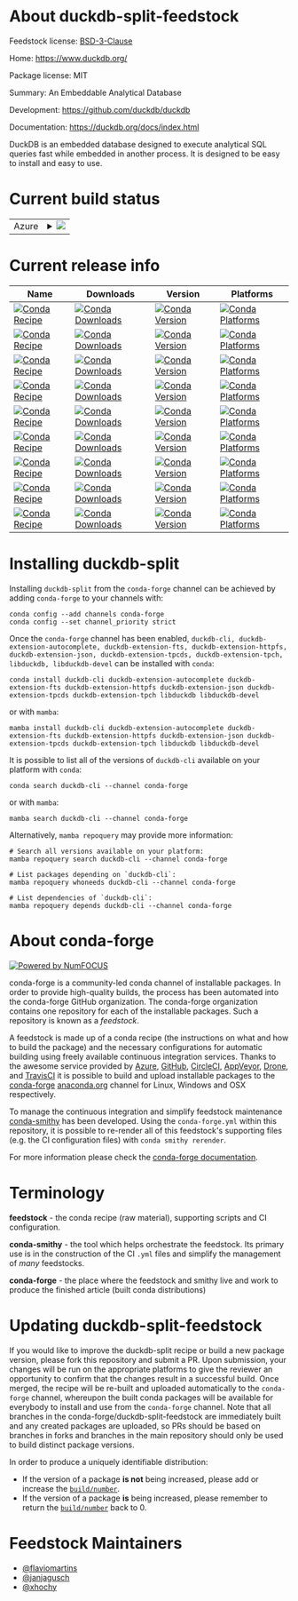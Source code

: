 About duckdb-split-feedstock
============================

Feedstock license: [BSD-3-Clause](https://github.com/conda-forge/duckdb-split-feedstock/blob/main/LICENSE.txt)

Home: https://www.duckdb.org/

Package license: MIT

Summary: An Embeddable Analytical Database

Development: https://github.com/duckdb/duckdb

Documentation: https://duckdb.org/docs/index.html

DuckDB is an embedded database designed to execute analytical SQL queries
fast while embedded in another process. It is designed to be easy to
install and easy to use.


Current build status
====================


<table>
    
  <tr>
    <td>Azure</td>
    <td>
      <details>
        <summary>
          <a href="https://dev.azure.com/conda-forge/feedstock-builds/_build/latest?definitionId=21046&branchName=main">
            <img src="https://dev.azure.com/conda-forge/feedstock-builds/_apis/build/status/duckdb-split-feedstock?branchName=main">
          </a>
        </summary>
        <table>
          <thead><tr><th>Variant</th><th>Status</th></tr></thead>
          <tbody><tr>
              <td>linux_64</td>
              <td>
                <a href="https://dev.azure.com/conda-forge/feedstock-builds/_build/latest?definitionId=21046&branchName=main">
                  <img src="https://dev.azure.com/conda-forge/feedstock-builds/_apis/build/status/duckdb-split-feedstock?branchName=main&jobName=linux&configuration=linux%20linux_64_" alt="variant">
                </a>
              </td>
            </tr><tr>
              <td>linux_aarch64</td>
              <td>
                <a href="https://dev.azure.com/conda-forge/feedstock-builds/_build/latest?definitionId=21046&branchName=main">
                  <img src="https://dev.azure.com/conda-forge/feedstock-builds/_apis/build/status/duckdb-split-feedstock?branchName=main&jobName=linux&configuration=linux%20linux_aarch64_" alt="variant">
                </a>
              </td>
            </tr><tr>
              <td>linux_ppc64le</td>
              <td>
                <a href="https://dev.azure.com/conda-forge/feedstock-builds/_build/latest?definitionId=21046&branchName=main">
                  <img src="https://dev.azure.com/conda-forge/feedstock-builds/_apis/build/status/duckdb-split-feedstock?branchName=main&jobName=linux&configuration=linux%20linux_ppc64le_" alt="variant">
                </a>
              </td>
            </tr><tr>
              <td>osx_64</td>
              <td>
                <a href="https://dev.azure.com/conda-forge/feedstock-builds/_build/latest?definitionId=21046&branchName=main">
                  <img src="https://dev.azure.com/conda-forge/feedstock-builds/_apis/build/status/duckdb-split-feedstock?branchName=main&jobName=osx&configuration=osx%20osx_64_" alt="variant">
                </a>
              </td>
            </tr><tr>
              <td>osx_arm64</td>
              <td>
                <a href="https://dev.azure.com/conda-forge/feedstock-builds/_build/latest?definitionId=21046&branchName=main">
                  <img src="https://dev.azure.com/conda-forge/feedstock-builds/_apis/build/status/duckdb-split-feedstock?branchName=main&jobName=osx&configuration=osx%20osx_arm64_" alt="variant">
                </a>
              </td>
            </tr>
          </tbody>
        </table>
      </details>
    </td>
  </tr>
</table>

Current release info
====================

| Name | Downloads | Version | Platforms |
| --- | --- | --- | --- |
| [![Conda Recipe](https://img.shields.io/badge/recipe-duckdb--cli-green.svg)](https://anaconda.org/conda-forge/duckdb-cli) | [![Conda Downloads](https://img.shields.io/conda/dn/conda-forge/duckdb-cli.svg)](https://anaconda.org/conda-forge/duckdb-cli) | [![Conda Version](https://img.shields.io/conda/vn/conda-forge/duckdb-cli.svg)](https://anaconda.org/conda-forge/duckdb-cli) | [![Conda Platforms](https://img.shields.io/conda/pn/conda-forge/duckdb-cli.svg)](https://anaconda.org/conda-forge/duckdb-cli) |
| [![Conda Recipe](https://img.shields.io/badge/recipe-duckdb--extension--autocomplete-green.svg)](https://anaconda.org/conda-forge/duckdb-extension-autocomplete) | [![Conda Downloads](https://img.shields.io/conda/dn/conda-forge/duckdb-extension-autocomplete.svg)](https://anaconda.org/conda-forge/duckdb-extension-autocomplete) | [![Conda Version](https://img.shields.io/conda/vn/conda-forge/duckdb-extension-autocomplete.svg)](https://anaconda.org/conda-forge/duckdb-extension-autocomplete) | [![Conda Platforms](https://img.shields.io/conda/pn/conda-forge/duckdb-extension-autocomplete.svg)](https://anaconda.org/conda-forge/duckdb-extension-autocomplete) |
| [![Conda Recipe](https://img.shields.io/badge/recipe-duckdb--extension--fts-green.svg)](https://anaconda.org/conda-forge/duckdb-extension-fts) | [![Conda Downloads](https://img.shields.io/conda/dn/conda-forge/duckdb-extension-fts.svg)](https://anaconda.org/conda-forge/duckdb-extension-fts) | [![Conda Version](https://img.shields.io/conda/vn/conda-forge/duckdb-extension-fts.svg)](https://anaconda.org/conda-forge/duckdb-extension-fts) | [![Conda Platforms](https://img.shields.io/conda/pn/conda-forge/duckdb-extension-fts.svg)](https://anaconda.org/conda-forge/duckdb-extension-fts) |
| [![Conda Recipe](https://img.shields.io/badge/recipe-duckdb--extension--httpfs-green.svg)](https://anaconda.org/conda-forge/duckdb-extension-httpfs) | [![Conda Downloads](https://img.shields.io/conda/dn/conda-forge/duckdb-extension-httpfs.svg)](https://anaconda.org/conda-forge/duckdb-extension-httpfs) | [![Conda Version](https://img.shields.io/conda/vn/conda-forge/duckdb-extension-httpfs.svg)](https://anaconda.org/conda-forge/duckdb-extension-httpfs) | [![Conda Platforms](https://img.shields.io/conda/pn/conda-forge/duckdb-extension-httpfs.svg)](https://anaconda.org/conda-forge/duckdb-extension-httpfs) |
| [![Conda Recipe](https://img.shields.io/badge/recipe-duckdb--extension--json-green.svg)](https://anaconda.org/conda-forge/duckdb-extension-json) | [![Conda Downloads](https://img.shields.io/conda/dn/conda-forge/duckdb-extension-json.svg)](https://anaconda.org/conda-forge/duckdb-extension-json) | [![Conda Version](https://img.shields.io/conda/vn/conda-forge/duckdb-extension-json.svg)](https://anaconda.org/conda-forge/duckdb-extension-json) | [![Conda Platforms](https://img.shields.io/conda/pn/conda-forge/duckdb-extension-json.svg)](https://anaconda.org/conda-forge/duckdb-extension-json) |
| [![Conda Recipe](https://img.shields.io/badge/recipe-duckdb--extension--tpcds-green.svg)](https://anaconda.org/conda-forge/duckdb-extension-tpcds) | [![Conda Downloads](https://img.shields.io/conda/dn/conda-forge/duckdb-extension-tpcds.svg)](https://anaconda.org/conda-forge/duckdb-extension-tpcds) | [![Conda Version](https://img.shields.io/conda/vn/conda-forge/duckdb-extension-tpcds.svg)](https://anaconda.org/conda-forge/duckdb-extension-tpcds) | [![Conda Platforms](https://img.shields.io/conda/pn/conda-forge/duckdb-extension-tpcds.svg)](https://anaconda.org/conda-forge/duckdb-extension-tpcds) |
| [![Conda Recipe](https://img.shields.io/badge/recipe-duckdb--extension--tpch-green.svg)](https://anaconda.org/conda-forge/duckdb-extension-tpch) | [![Conda Downloads](https://img.shields.io/conda/dn/conda-forge/duckdb-extension-tpch.svg)](https://anaconda.org/conda-forge/duckdb-extension-tpch) | [![Conda Version](https://img.shields.io/conda/vn/conda-forge/duckdb-extension-tpch.svg)](https://anaconda.org/conda-forge/duckdb-extension-tpch) | [![Conda Platforms](https://img.shields.io/conda/pn/conda-forge/duckdb-extension-tpch.svg)](https://anaconda.org/conda-forge/duckdb-extension-tpch) |
| [![Conda Recipe](https://img.shields.io/badge/recipe-libduckdb-green.svg)](https://anaconda.org/conda-forge/libduckdb) | [![Conda Downloads](https://img.shields.io/conda/dn/conda-forge/libduckdb.svg)](https://anaconda.org/conda-forge/libduckdb) | [![Conda Version](https://img.shields.io/conda/vn/conda-forge/libduckdb.svg)](https://anaconda.org/conda-forge/libduckdb) | [![Conda Platforms](https://img.shields.io/conda/pn/conda-forge/libduckdb.svg)](https://anaconda.org/conda-forge/libduckdb) |
| [![Conda Recipe](https://img.shields.io/badge/recipe-libduckdb--devel-green.svg)](https://anaconda.org/conda-forge/libduckdb-devel) | [![Conda Downloads](https://img.shields.io/conda/dn/conda-forge/libduckdb-devel.svg)](https://anaconda.org/conda-forge/libduckdb-devel) | [![Conda Version](https://img.shields.io/conda/vn/conda-forge/libduckdb-devel.svg)](https://anaconda.org/conda-forge/libduckdb-devel) | [![Conda Platforms](https://img.shields.io/conda/pn/conda-forge/libduckdb-devel.svg)](https://anaconda.org/conda-forge/libduckdb-devel) |

Installing duckdb-split
=======================

Installing `duckdb-split` from the `conda-forge` channel can be achieved by adding `conda-forge` to your channels with:

```
conda config --add channels conda-forge
conda config --set channel_priority strict
```

Once the `conda-forge` channel has been enabled, `duckdb-cli, duckdb-extension-autocomplete, duckdb-extension-fts, duckdb-extension-httpfs, duckdb-extension-json, duckdb-extension-tpcds, duckdb-extension-tpch, libduckdb, libduckdb-devel` can be installed with `conda`:

```
conda install duckdb-cli duckdb-extension-autocomplete duckdb-extension-fts duckdb-extension-httpfs duckdb-extension-json duckdb-extension-tpcds duckdb-extension-tpch libduckdb libduckdb-devel
```

or with `mamba`:

```
mamba install duckdb-cli duckdb-extension-autocomplete duckdb-extension-fts duckdb-extension-httpfs duckdb-extension-json duckdb-extension-tpcds duckdb-extension-tpch libduckdb libduckdb-devel
```

It is possible to list all of the versions of `duckdb-cli` available on your platform with `conda`:

```
conda search duckdb-cli --channel conda-forge
```

or with `mamba`:

```
mamba search duckdb-cli --channel conda-forge
```

Alternatively, `mamba repoquery` may provide more information:

```
# Search all versions available on your platform:
mamba repoquery search duckdb-cli --channel conda-forge

# List packages depending on `duckdb-cli`:
mamba repoquery whoneeds duckdb-cli --channel conda-forge

# List dependencies of `duckdb-cli`:
mamba repoquery depends duckdb-cli --channel conda-forge
```


About conda-forge
=================

[![Powered by
NumFOCUS](https://img.shields.io/badge/powered%20by-NumFOCUS-orange.svg?style=flat&colorA=E1523D&colorB=007D8A)](https://numfocus.org)

conda-forge is a community-led conda channel of installable packages.
In order to provide high-quality builds, the process has been automated into the
conda-forge GitHub organization. The conda-forge organization contains one repository
for each of the installable packages. Such a repository is known as a *feedstock*.

A feedstock is made up of a conda recipe (the instructions on what and how to build
the package) and the necessary configurations for automatic building using freely
available continuous integration services. Thanks to the awesome service provided by
[Azure](https://azure.microsoft.com/en-us/services/devops/), [GitHub](https://github.com/),
[CircleCI](https://circleci.com/), [AppVeyor](https://www.appveyor.com/),
[Drone](https://cloud.drone.io/welcome), and [TravisCI](https://travis-ci.com/)
it is possible to build and upload installable packages to the
[conda-forge](https://anaconda.org/conda-forge) [anaconda.org](https://anaconda.org/)
channel for Linux, Windows and OSX respectively.

To manage the continuous integration and simplify feedstock maintenance
[conda-smithy](https://github.com/conda-forge/conda-smithy) has been developed.
Using the ``conda-forge.yml`` within this repository, it is possible to re-render all of
this feedstock's supporting files (e.g. the CI configuration files) with ``conda smithy rerender``.

For more information please check the [conda-forge documentation](https://conda-forge.org/docs/).

Terminology
===========

**feedstock** - the conda recipe (raw material), supporting scripts and CI configuration.

**conda-smithy** - the tool which helps orchestrate the feedstock.
                   Its primary use is in the construction of the CI ``.yml`` files
                   and simplify the management of *many* feedstocks.

**conda-forge** - the place where the feedstock and smithy live and work to
                  produce the finished article (built conda distributions)


Updating duckdb-split-feedstock
===============================

If you would like to improve the duckdb-split recipe or build a new
package version, please fork this repository and submit a PR. Upon submission,
your changes will be run on the appropriate platforms to give the reviewer an
opportunity to confirm that the changes result in a successful build. Once
merged, the recipe will be re-built and uploaded automatically to the
`conda-forge` channel, whereupon the built conda packages will be available for
everybody to install and use from the `conda-forge` channel.
Note that all branches in the conda-forge/duckdb-split-feedstock are
immediately built and any created packages are uploaded, so PRs should be based
on branches in forks and branches in the main repository should only be used to
build distinct package versions.

In order to produce a uniquely identifiable distribution:
 * If the version of a package **is not** being increased, please add or increase
   the [``build/number``](https://docs.conda.io/projects/conda-build/en/latest/resources/define-metadata.html#build-number-and-string).
 * If the version of a package **is** being increased, please remember to return
   the [``build/number``](https://docs.conda.io/projects/conda-build/en/latest/resources/define-metadata.html#build-number-and-string)
   back to 0.

Feedstock Maintainers
=====================

* [@flaviomartins](https://github.com/flaviomartins/)
* [@janjagusch](https://github.com/janjagusch/)
* [@xhochy](https://github.com/xhochy/)

